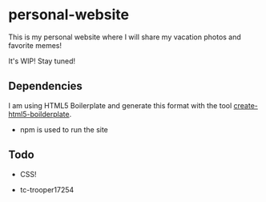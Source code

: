 # personal-website

This is my personal website where I will share my vacation photos and favorite memes!

It's WIP! Stay tuned!

## Dependencies
I am using HTML5 Boilerplate and generate this format with the tool [create-html5-boilderplate](https://github.com/h5bp/create-html5-boilerplate).
* npm is used to run the site

## Todo
* CSS!

- tc-trooper17254


